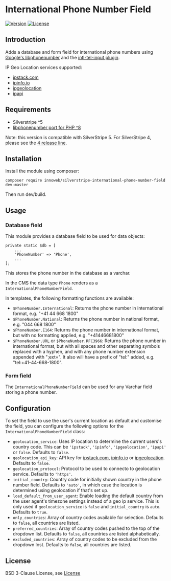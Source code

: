 # International Phone Number Field

[![Version](https://img.shields.io/packagist/v/innoweb/silverstripe-international-phone-number-field.svg?style=flat-square)](https://packagist.org/packages/innoweb/silverstripe-international-phone-number-field)
[![License](https://img.shields.io/packagist/l/innoweb/silverstripe-international-phone-number-field.svg?style=flat-square)](license.md)

## Introduction

Adds a database and form field for international phone numbers using [Google's libphonenumber](https://github.com/googlei18n/libphonenumber) and the [intl-tel-input plugin](https://github.com/jackocnr/intl-tel-input).

IP Geo Location services supported:
* [ipstack.com](https://ipstack.com)
* [ipinfo.io](https://ipinfo.io)
* [ipgeolocation](https://ipgeolocation.io/)
* [ipapi](https://ipapi.co/)

## Requirements

 * Silverstripe ^5
 * [libphonenumber port for PHP ^8](https://github.com/giggsey/libphonenumber-for-php)
 
 Note: this version is compatible with SilverStripe 5. For SilverStripe 4, please see the [4 release line](https://github.com/xini/silverstripe-international-phone-number-field/tree/4).

## Installation

Install the module using composer:
```
composer require innoweb/silverstripe-international-phone-number-field dev-master
```
Then run dev/build.

## Usage

### Database field

This module provides a database field to be used for data objects:

```
private static $db = [
	...
	'PhoneNumber' => 'Phone',
	...
];
```

This stores the phone number in the database as a varchar. 

In the CMS the data type `Phone` renders as a `InternationalPhoneNumberField`. 

In templates, the following formatting functions are available:

* `$PhoneNumber.International`: Returns the phone number in international format, e.g. "+41 44 668 1800"
* `$PhoneNumber.National`: Returns the phone number in national format, e.g. "044 668 1800"
* `$PhoneNumber.E164`: Returns the phone number in international format, but with no formatting applied, e.g. "+41446681800"
* `$PhoneNumber.URL` or `$PhoneNumber.RFC3966`: Returns the phone number in international format, but with all spaces and other separating symbols replaced with a hyphen, and with any phone number extension appended with ";ext=". It also will have a prefix of "tel:" added, e.g. "tel:+41-44-668-1800".

### Form field

The `InternationalPhoneNumberField` can be used for any Varchar field storing a phone number. 

## Configuration

To set the field to use the user's current location as default and customise the field, you can configure the following options for the `InternationalPhoneNumberField` class:

* `geolocation_service`: Uses IP location to determine the current users's country code. This can be `'ipstack'`, `'ipinfo'`, `'ipgeolocation'`, `'ipapi'` or `false`. Defaults to `false`.
* `geolocation_api_key`: API key for [ipstack.com](https://ipstack.com), [ipinfo.io](https://ipinfo.io) or [ipgeolocation](https://ipgeolocation.io/). Defaults to `false`.
* `geolocation_protocol`: Protocol to be used to connecto to geolocation service. Defaults to `'https'`.
* `initial_country`: Country code for initially shown country in the phone number field. Defaults to `'auto'`, in which case the location is determined using geolocation if that's set up.
* `load_default_from_user_agent`: Enable loading the default country from the user agent's timezone settings instead of a geo ip service. This is only used if `geolocation_service` is `false` and `initial_country` is `auto`. Defaults to `true`.
* `only_countries`: Array of country codes available for selection. Defaults to `false`, all countries are listed.
* `preferred_countries`: Array of country codes pushed to the top of the dropdown list. Defaults to `false`, all countries are listed alphabetically.
* `excluded_countries`: Array of country codes to be excluded from the dropdown lost. Defaults to `false`, all countries are listed.

## License

BSD 3-Clause License, see [License](license.md)
